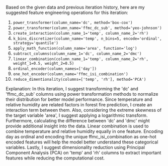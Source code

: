  Based on the given data and previous iteration history, here are my suggested feature engineering operations for this iteration:

1. `power_transformer(column_name='dc', method='box-cox')`
2. `power_transformer(column_name='ffmc_dc_sub', method='yeo-johnson')`
3. `create_interaction(column_name_1='temp', column_name_2='rh')`
4. `k_bins_discretizer(column_name='temp', n_bins=5, encode='ordinal', strategy='quantile')`
5. `apply_math_function(column_name='area', function='log')`
6. `subtract_columns(column_name_1='dc', column_name_2='dmc')`
7. `linear_combination(column_name_1='temp', column_name_2='rh', weight_1=0.5, weight_2=0.5)`
8. `ordinal_encoder(column_names=['day'])`
9. `one_hot_encoder(column_name='ffmc_isi_combination')`
10. `reduce_dimentionality(columns=['temp', 'rh'], method='PCA')`

Explanation:
In this iteration, I suggest transforming the 'dc' and 'ffmc_dc_sub' columns using power transformation methods to normalize their distribution for better model performance. Since temperature and relative humidity are related factors in forest fire prediction, I create an interaction term between them. Also, considering the extreme skewness of the target variable 'area', I suggest applying a logarithmic transform. Furthermore, calculating the difference between 'dc' and 'dmc' might provide additional insight into the data. Linear combination is used to combine temperature and relative humidity equally in one feature. Encoding day as ordinal and encoding the unique ffmc_isi_combination as one-hot encoded features will help the model better understand these categorical variables. Lastly, I suggest dimensionality reduction using Principal Component Analysis (PCA) on 'temp' and 'rh' columns to extract important features while reducing the computational cost.